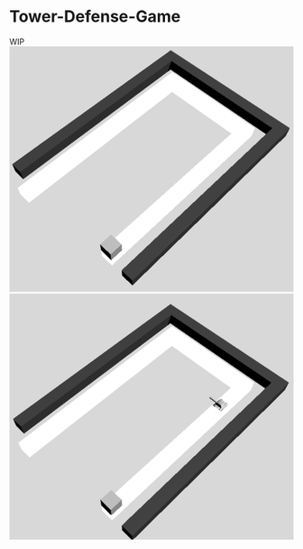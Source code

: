 # Tower-Defense-Game
WIP  
![](https://github.com/USBtheKey/Tower-Defense-Game/blob/main/WIP_001.gif)
![](https://github.com/USBtheKey/Tower-Defense-Game/blob/main/WIP_002.gif)
